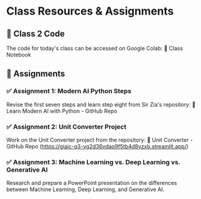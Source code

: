 # Class Resources & Assignments

## 📌 Class 2 Code
The code for today's class can be accessed on Google Colab:
🔗 Class Notebook

## 🎯 Assignments
### ✅ Assignment 1: Modern AI Python Steps
Revise the first seven steps and learn step eight from Sir Zia's repository:
🔗 Learn Modern AI with Python - GitHub Repo

### ✅ Assignment 2: Unit Converter Project
Work on the Unit Converter project from the repository:
🔗 Unit Converter - GitHub Repo
(https://giaic-q3-vg2d36vdaq9f5tb4d8yzxb.streamlit.app/)

### ✅ Assignment 3: Machine Learning vs. Deep Learning vs. Generative AI
Research and prepare a PowerPoint presentation on the differences between Machine Learning, Deep Learning, and Generative AI.
